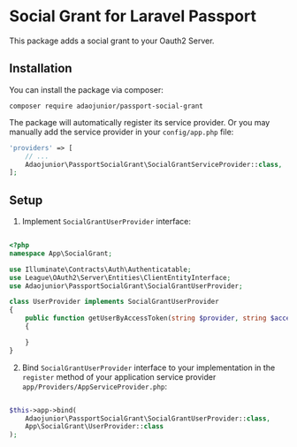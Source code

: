 # Social Grant for Laravel Passport

This package adds a social grant to your Oauth2 Server.

## Installation

You can install the package via composer:

```
composer require adaojunior/passport-social-grant
```

The package will automatically register its service provider. Or you may manually add the service provider in your `config/app.php` file:

```php
'providers' => [
    // ...
    Adaojunior\PassportSocialGrant\SocialGrantServiceProvider::class,
];
```

## Setup

1. Implement `SocialGrantUserProvider` interface:

```php

<?php
namespace App\SocialGrant;

use Illuminate\Contracts\Auth\Authenticatable;
use League\OAuth2\Server\Entities\ClientEntityInterface;
use Adaojunior\PassportSocialGrant\SocialGrantUserProvider;

class UserProvider implements SocialGrantUserProvider
{
    public function getUserByAccessToken(string $provider, string $accessToken, ClientEntityInterface $client):? Authenticatable
    {

    }
}
```

2. Bind `SocialGrantUserProvider` interface to your implementation in the `register` method of your application service provider `app/Providers/AppServiceProvider.php`:

```php

$this->app->bind(
    Adaojunior\PassportSocialGrant\SocialGrantUserProvider::class,
    App\SocialGrant\UserProvider::class
);

```
